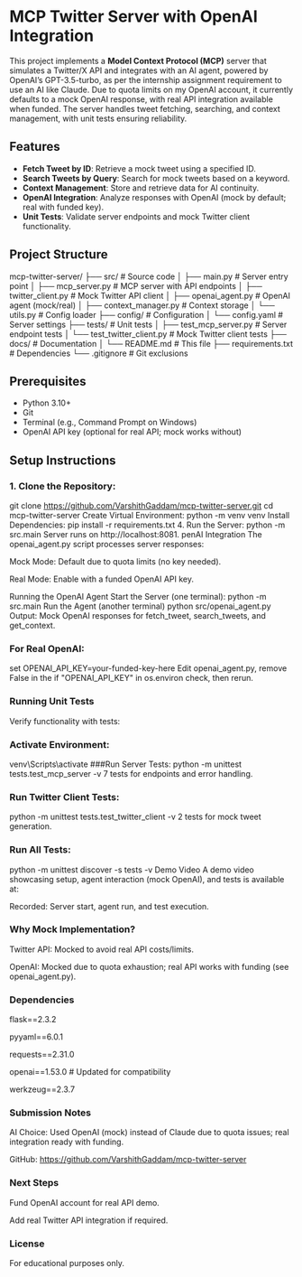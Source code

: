 # MCP Twitter Server with OpenAI Integration

This project implements a **Model Context Protocol (MCP)** server that simulates a Twitter/X API and integrates with an AI agent, powered by OpenAI’s GPT-3.5-turbo, as per the internship assignment requirement to use an AI like Claude. Due to quota limits on my OpenAI account, it currently defaults to a mock OpenAI response, with real API integration available when funded. The server handles tweet fetching, searching, and context management, with unit tests ensuring reliability.

## Features
- **Fetch Tweet by ID**: Retrieve a mock tweet using a specified ID.
- **Search Tweets by Query**: Search for mock tweets based on a keyword.
- **Context Management**: Store and retrieve data for AI continuity.
- **OpenAI Integration**: Analyze responses with OpenAI (mock by default; real with funded key).
- **Unit Tests**: Validate server endpoints and mock Twitter client functionality.

## Project Structure
mcp-twitter-server/ ├── src/ # Source code │ ├── main.py # Server entry point │ ├── mcp_server.py # MCP server with API endpoints │ ├── twitter_client.py # Mock Twitter API client │ ├── openai_agent.py # OpenAI agent (mock/real) │ ├── context_manager.py # Context storage │ └── utils.py # Config loader ├── config/ # Configuration │ └── config.yaml # Server settings ├── tests/ # Unit tests │ ├── test_mcp_server.py # Server endpoint tests │ └── test_twitter_client.py # Mock Twitter client tests ├── docs/ # Documentation │ └── README.md # This file ├── requirements.txt # Dependencies └── .gitignore # Git exclusions

## Prerequisites
- Python 3.10+
- Git
- Terminal (e.g., Command Prompt on Windows)
- OpenAI API key (optional for real API; mock works without)

## Setup Instructions

### 1. Clone the Repository:

git clone https://github.com/VarshithGaddam/mcp-twitter-server.git
cd mcp-twitter-server
Create Virtual Environment:
python -m venv venv
Install Dependencies:
pip install -r requirements.txt
4. Run the Server:
python -m src.main
Server runs on http://localhost:8081.
penAI Integration
The openai_agent.py script processes server responses:

Mock Mode: Default due to quota limits (no key needed).

Real Mode: Enable with a funded OpenAI API key.

Running the OpenAI Agent
Start the Server (one terminal):
python -m src.main
Run the Agent (another terminal)
python src/openai_agent.py
Output: Mock OpenAI responses for fetch_tweet, search_tweets, and get_context.

### For Real OpenAI:
set OPENAI_API_KEY=your-funded-key-here
Edit openai_agent.py, remove False in the if "OPENAI_API_KEY" in os.environ check, then rerun.

### Running Unit Tests
Verify functionality with tests:

### Activate Environment:
venv\Scripts\activate
###Run Server Tests:
python -m unittest tests.test_mcp_server -v
7 tests for endpoints and error handling.

### Run Twitter Client Tests:
python -m unittest tests.test_twitter_client -v
2 tests for mock tweet generation.

### Run All Tests:
python -m unittest discover -s tests -v
Demo Video
A demo video showcasing setup, agent interaction (mock OpenAI), and tests is available at:

Recorded: Server start, agent run, and test execution.

### Why Mock Implementation?
Twitter API: Mocked to avoid real API costs/limits.

OpenAI: Mocked due to quota exhaustion; real API works with funding (see openai_agent.py).

### Dependencies
flask==2.3.2

pyyaml==6.0.1

requests==2.31.0

openai==1.53.0 # Updated for compatibility

werkzeug==2.3.7

### Submission Notes
AI Choice: Used OpenAI (mock) instead of Claude due to quota issues; real integration ready with funding.

GitHub: https://github.com/VarshithGaddam/mcp-twitter-server



### Next Steps
Fund OpenAI account for real API demo.

Add real Twitter API integration if required.

### License
For educational purposes only.

